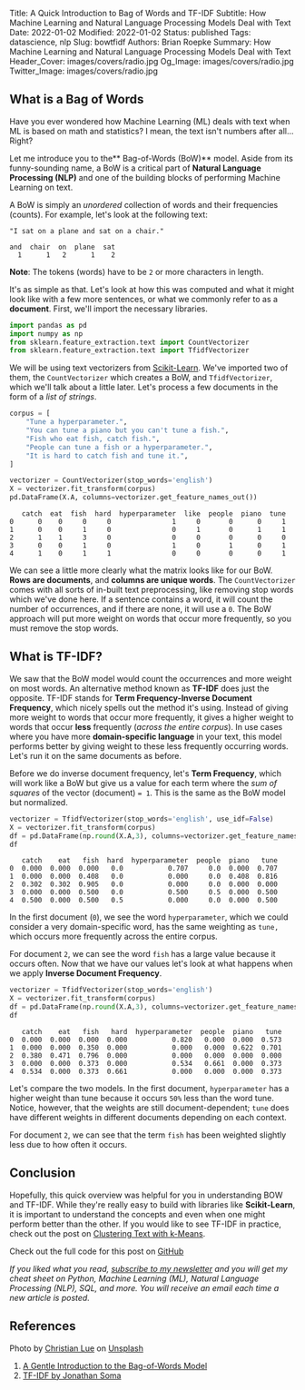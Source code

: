 Title: A Quick Introduction to Bag of Words and TF-IDF
Subtitle: How Machine Learning and Natural Language Processing Models Deal with Text
Date: 2022-01-02
Modified: 2022-01-02
Status: published
Tags: datascience, nlp
Slug: bowtfidf
Authors: Brian Roepke
Summary: How Machine Learning and Natural Language Processing Models Deal with Text
Header_Cover: images/covers/radio.jpg
Og_Image: images/covers/radio.jpg
Twitter_Image: images/covers/radio.jpg


## What is a Bag of Words

Have you ever wondered how Machine Learning (ML) deals with text when ML is based on math and statistics? I mean, the text isn't numbers after all... Right? 

Let me introduce you to the** Bag-of-Words (BoW)** model. Aside from its funny-sounding name, a BoW is a critical part of **Natural Language Processing (NLP)** and one of the building blocks of performing Machine Learning on text.

A BoW is simply an *unordered* collection of words and their frequencies (counts).  For example, let's look at the following text:

```text
"I sat on a plane and sat on a chair."

and  chair  on  plane  sat
  1      1   2      1    2
```

**Note**: The tokens (words) have to be `2` or more characters in length.

It's as simple as that. Let's look at how this was computed and what it might look like with a few more sentences, or what we commonly refer to as a **document**. First, we'll import the necessary libraries.

```python
import pandas as pd
import numpy as np
from sklearn.feature_extraction.text import CountVectorizer
from sklearn.feature_extraction.text import TfidfVectorizer
```

We will be using text vectorizers from [Scikit-Learn](https://scikit-learn.org/stable/modules/feature_extraction.html#text-feature-extraction). We've imported two of them, the `CountVectorizer` which creates a BoW, and `TfidfVectorizer`, which we'll talk about a little later. Let's process a few documents in the form of a *list of strings*.

```python
corpus = [
    "Tune a hyperparameter.",
    "You can tune a piano but you can't tune a fish.",
    "Fish who eat fish, catch fish.",
    "People can tune a fish or a hyperparameter.",
    "It is hard to catch fish and tune it.",
]

vectorizer = CountVectorizer(stop_words='english') 
X = vectorizer.fit_transform(corpus) 
pd.DataFrame(X.A, columns=vectorizer.get_feature_names_out())
```
```text
   catch  eat  fish  hard  hyperparameter  like  people  piano  tune
0      0    0     0     0               1     0       0      0     1
1      0    0     1     0               0     1       0      1     1
2      1    1     3     0               0     0       0      0     0
3      0    0     1     0               1     0       1      0     1
4      1    0     1     1               0     0       0      0     1
```

We can see a little more clearly what the matrix looks like for our BoW. **Rows are documents**, and **columns are unique words**. The `CountVectorizer` comes with all sorts of in-built text preprocessing, like removing stop words which we've done here. If a sentence contains a word, it will count the number of occurrences, and if there are none, it will use a `0`. The BoW approach will put more weight on words that occur more frequently, so you must remove the stop words.

## What is TF-IDF?

We saw that the BoW model would count the occurrences and more weight on most words. An alternative method known as **TF-IDF** does just the opposite. TF-IDF stands for **Term Frequency-Inverse Document Frequency**, which nicely spells out the method it's using. Instead of giving more weight to words that occur more frequently, it gives a higher weight to words that occur **less** frequently (*across the entire corpus*). In use cases where you have more **domain-specific language** in your text, this model performs better by giving weight to these less frequently occurring words. Let's run it on the same documents as before.

Before we do inverse document frequency, let's **Term Frequency**, which will work like a BoW but give us a value for each term where the *sum of squares* of the vector (document) `= 1`. This is the same as the BoW model but normalized.

```python
vectorizer = TfidfVectorizer(stop_words='english', use_idf=False) 
X = vectorizer.fit_transform(corpus) 
df = pd.DataFrame(np.round(X.A,3), columns=vectorizer.get_feature_names_out())
df
```
```text
   catch    eat   fish  hard  hyperparameter  people  piano   tune
0  0.000  0.000  0.000   0.0           0.707     0.0  0.000  0.707
1  0.000  0.000  0.408   0.0           0.000     0.0  0.408  0.816
2  0.302  0.302  0.905   0.0           0.000     0.0  0.000  0.000
3  0.000  0.000  0.500   0.0           0.500     0.5  0.000  0.500
4  0.500  0.000  0.500   0.5           0.000     0.0  0.000  0.500
```

In the first document (`0`), we see the word `hyperparameter`, which we could consider a very domain-specific word, has the same weighting as `tune,` which occurs more frequently across the entire corpus. 

For document `2`, we can see the word `fish` has a large value because it occurs often. Now that we have our values let's look at what happens when we apply **Inverse Document Frequency**. 


```python
vectorizer = TfidfVectorizer(stop_words='english') 
X = vectorizer.fit_transform(corpus) 
df = pd.DataFrame(np.round(X.A,3), columns=vectorizer.get_feature_names_out())
df
```
```text
   catch    eat   fish   hard  hyperparameter  people  piano   tune
0  0.000  0.000  0.000  0.000           0.820   0.000  0.000  0.573
1  0.000  0.000  0.350  0.000           0.000   0.000  0.622  0.701
2  0.380  0.471  0.796  0.000           0.000   0.000  0.000  0.000
3  0.000  0.000  0.373  0.000           0.534   0.661  0.000  0.373
4  0.534  0.000  0.373  0.661           0.000   0.000  0.000  0.373
```

Let's compare the two models. In the first document, `hyperparameter` has a higher weight than tune because it occurs `50%` less than the word tune. Notice, however, that the weights are still document-dependent; `tune` does have different weights in different documents depending on each context.

For document `2`, we can see that the term `fish` has been weighted slightly less due to how often it occurs. 

## Conclusion

Hopefully, this quick overview was helpful for you in understanding BOW and TF-IDF. While they're really easy to build with libraries like **Scikit-Learn**, it is important to understand the concepts and even when one might perform better than the other. If you would like to see TF-IDF in practice, check out the post on [Clustering Text with k-Means]({filename}textclustering.md).

Check out the full code for this post on [GitHub](https://github.com/broepke/BoW_TF-IDF)

*If you liked what you read, [subscribe to my newsletter](https://campaign.dataknowsall.com/subscribe) and you will get my cheat sheet on Python, Machine Learning (ML), Natural Language Processing (NLP), SQL, and more. You will receive an email each time a new article is posted.*

## References

Photo by <a href="https://unsplash.com/@christianlue?utm_source=unsplash&utm_medium=referral&utm_content=creditCopyText">Christian Lue</a> on <a href="https://unsplash.com/s/photos/frequency?utm_source=unsplash&utm_medium=referral&utm_content=creditCopyText">Unsplash</a>
  
1. [A Gentle Introduction to the Bag-of-Words Model](https://machinelearningmastery.com/gentle-introduction-bag-words-model/)
2. [TF-IDF by Jonathan Soma](https://jonathansoma.com/lede/foundations/classes/text%20processing/tf-idf/)